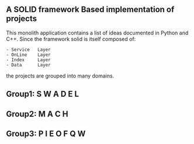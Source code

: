A SOLID framework Based implementation of projects
--------------------------------------------------

This monolith application contains a list of ideas documented in Python and C++. Since the framework solid is itself composed of:

    - Service   Layer
    - OnLine    Layer
    - Index     Layer
    - Data      Layer

the projects are grouped into many domains. 

## Group1: S W A D E L

<!-- S:      Automatic Image **S**titching
W:      **W**ind Data Measurement
A:      **A**nd
D:      **D**ashcam Data
E:      Time series on **E**ntropy
L:      **L**IDAR data with GIS -->

## Group2: M A C H

<!--
M:      **M**arkov Chain Monte Carlo
A:      **A**zure IoT Edge and IoT Hub
C:      Image **C**olorization
H:      **H**DF5 Data Collection    
-->

## Group3: P I E O F Q W

<!--
P:      **P**eople Counter App
I:      **I**ntel MKL Library
E:      An **E**mscripten transpiled JS interacting with GIS map
O:      An **O**penCL script to interact with GIS map
F:      A Per**F**ormance comparison technique
Q:      A D**Q**N Model for OpenVINO
W:      **W**orld Transit Game
-->

